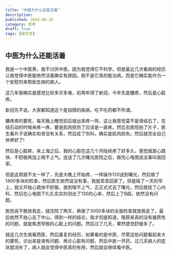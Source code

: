 ```yaml
---
title: "中医为什么还能活着"
description: 
published: 2024-08-16
category: 思考
draft: true
tags: [碎念念] 
---
```


## 中医为什么还能活着

我是一个中医黑，我不讨厌中医，因为我觉得它不科学。但是最近几次看病的经历让我觉得中医能依然活着确实有原因。倒不是它真的能治病，而是它确实能作为一个安慰剂来帮助生病的病人。

这几年我确实是感觉比较多灾多难，前两年得了新冠，今年先是腰疼，然后是心脏疼。

新冠先不说，大家都知道这个是自限的疾病，吃不吃药都不所谓。

腰疼疼的要死，每天晚上睡觉前后就出来疼一阵，这让我感觉莫不是肾结石了，在结石动的时候来疼一疼，要是肌肉损伤了应该是一直疼。然后去医院拍了片子，医生看片子说确实和肾没有关系，然后挂了伤科，确实是肌肉损失。然后就完全自己休养好了!

然后是心脏疼，来上海之后，我的心脏在这几个月陆续疼了好多久，感觉就是心跳快、不舒服再加上喘不上气。连送了几次曙光医院之后，做完心电图说没事叫我回家。

但是这周就不太一样了，先是大晚上开始疼，一阵操作120送到曙光，然后做了1400多块的检查，然后医生依然说没有事，我就乖乖回家了。但是隔了一天的早上，我又开始心跳快不舒服，直到喘不上气，正正式式去了曙光，然后就挂了心内科，然后在心电图下扎扎实实的测出了130的心率，然后上了B超，依然没有问题。

医院说不敢放我走，就住院了两天，再做了3000多块的全面检查就放我走了。最后依然不放心去了中山，得到一样的结论，我才彻底知道，哦原来真的没有器质性的问题，就是焦虑导致的心脏上的问题。然后过了几天，果然感觉舒服多了。

就这几次生病看西医、然后康复的经历，如果看的是中医，尽管这些问题看起来大的要死，诊出来是肾有问题、再诊心脏有问题，然后中医一开药，过几天病人的症状就消失了，病人就会觉得中医真的有用，然后就会继续看中医。